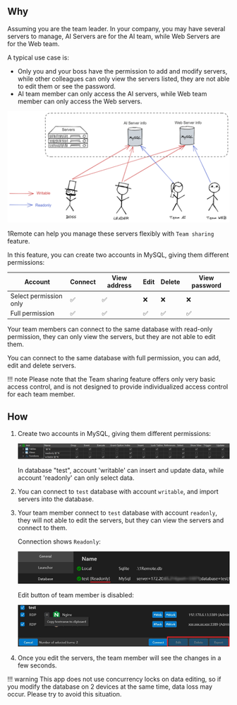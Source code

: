 
## Why

Assuming you are the team leader. In your company, you may have several servers to manage, AI Servers are for the AI team, while Web Servers are for the Web team.

A typical use case is:

- Only you and your boss have the permission to add and modify servers, while other colleagues can only view the servers listed, they are not able to edit them or see the password.
- AI team member can only access the AI servers, while Web team member can only access the Web servers.

![team](./img/team-demo.png)

1Remote can help you manage these servers flexibly with `Team sharing` feature.

In this feature, you can create two accounts in MySQL, giving them different permissions:

| Account                | Connect | View address | Edit | Delete | View password |
| ---------------------- | ------- | ------------ | ---- | ------ | ------------- |
| Select permission only | ✅       | ✅            | ❌    | ❌      | ❌             |
| Full permission        | ✅       | ✅            | ✅    | ✅      | ✅             |

Your team members can connect to the same database with read-only permission, they can only view the servers, but they are not able to edit them.

You can connect to the same database with full permission, you can add, edit and delete servers.

!!! note
    Please note that the Team sharing feature offers only very basic access control, and is not designed to provide individualized access control for each team member.

## How

1. Create two accounts in MySQL, giving them different permissions:

    ![create accounts](img/team-sharing-create-account.jpg)

    In database "test", account 'writable' can insert and update data, while account 'readonly' can only select data.

2. You can connect to `test` database with account `writable`, and import servers into the database.
3. Your team member connect to `test` database with account `readonly`, they will not able to edit the servers, but they can view the servers and connect to them.

    Connection shows `Readonly`:

    ![readonly-connected](img/readonly-connected.jpg)

    Edit button of team member is disabled:

    ![readonly-connected-server](img/readonly-connected-server-list.jpg)

4. Once you edit the servers, the team member will see the changes in a few seconds.

!!! warning
    This app does not use concurrency locks on data editing, so if you modify the database on 2 devices at the same time, data loss may occur. Please try to avoid this situation.
